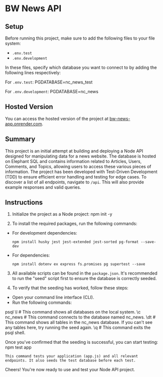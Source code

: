 # BW News API

## Setup

Before running this project, make sure to add the following files to your file system:

- `.env.test`
- `.env.development`

In these files, specify which database you want to connect to by adding the following lines respectively:

For `.env.test`: PGDATABASE=nc_news_test

For `.env.development`: PGDATABASE=nc_news


## Hosted Version

You can access the hosted version of the project at [bw-news-app.onrender.com](https://bw-news-app.onrender.com).

## Summary

This project is an initial attempt at building and deploying a Node API designed for manipulating data for a news website. The database is hosted on Elephant SQL and contains information related to Articles, Users, Comments, and Topics, allowing users to access these various pieces of information. The project has been developed with Test-Driven Development (TDD) to ensure efficient error handling and testing for edge cases. To discover a list of all endpoints, navigate to `/api`. This will also provide example responses and valid queries.

## Instructions

1. Initialize the project as a Node project:
npm init -y


2. To install the required packages, run the following commands:

- For development dependencies:
  ```
  npm install husky jest jest-extended jest-sorted pg-format --save-dev
  ```

- For dependencies:
  ```
  npm install dotenv ex express fs.promises pg supertest --save
  ```

3. All available scripts can be found in the `package.json`. It's recommended to run the "seed" script first to ensure the database is correctly seeded.

4. To verify that the seeding has worked, follow these steps:

- Open your command line interface (CLI).
- Run the following commands:

psql
\l     # This command shows all databases on the local system.
\c nc_news    # This command connects to the database named nc_news.
\dt    # This command shows all tables in the nc_news database. If you can't see any tables here, try running the seed again.
\q     # This command exits the psql shell.

Once you've confirmed that the seeding is successful, you can start testing:
npm test app

    This command tests your application (app.js) and all relevant endpoints. It also seeds the test database before each test.

Cheers! You're now ready to use and test your Node API project.
